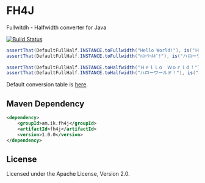 # FH4J

Fullwitdh - Halfwidth converter for Java

[![Build Status](https://travis-ci.org/making/fh4j.svg)](https://travis-ci.org/making/fh4j)

``` java
assertThat(DefaultFullHalf.INSTANCE.toFullwidth("Hello World!"), is("Ｈｅｌｌｏ　Ｗｏｒｌｄ！"));
assertThat(DefaultFullHalf.INSTANCE.toFullwidth("ﾊﾛｰﾜｰﾙﾄﾞ!"), is("ハローワールド！"));
        
assertThat(DefaultFullHalf.INSTANCE.toHalfwidth("Ｈｅｌｌｏ　Ｗｏｒｌｄ！"), is("Hello World!"));
assertThat(DefaultFullHalf.INSTANCE.toHalfwidth("ハローワールド！"), is("ﾊﾛｰﾜｰﾙﾄﾞ!"));
```

Default conversion table is [here](src/main/java/fh4j/DefaultFullHalf.java).

## Maven Dependency

``` xml
<dependency>
	<groupId>am.ik.fh4j</groupId>
	<artifactId>fh4j</artifactId>
	<version>1.0.0</version>
</dependency>
```

## License

Licensed under the Apache License, Version 2.0.
